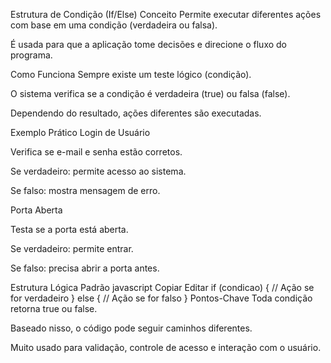 Estrutura de Condição (If/Else)
Conceito
Permite executar diferentes ações com base em uma condição (verdadeira ou falsa).

É usada para que a aplicação tome decisões e direcione o fluxo do programa.

Como Funciona
Sempre existe um teste lógico (condição).

O sistema verifica se a condição é verdadeira (true) ou falsa (false).

Dependendo do resultado, ações diferentes são executadas.

Exemplo Prático
Login de Usuário

Verifica se e-mail e senha estão corretos.

Se verdadeiro: permite acesso ao sistema.

Se falso: mostra mensagem de erro.

Porta Aberta

Testa se a porta está aberta.

Se verdadeiro: permite entrar.

Se falso: precisa abrir a porta antes.

Estrutura Lógica Padrão
javascript
Copiar
Editar
if (condicao) {
    // Ação se for verdadeiro
} else {
    // Ação se for falso
}
Pontos-Chave
Toda condição retorna true ou false.

Baseado nisso, o código pode seguir caminhos diferentes.

Muito usado para validação, controle de acesso e interação com o usuário.

